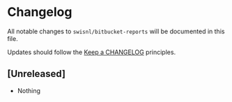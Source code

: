 # Changelog

All notable changes to `swisnl/bitbucket-reports` will be documented in this file.

Updates should follow the [Keep a CHANGELOG](https://keepachangelog.com/) principles.

## [Unreleased]

- Nothing

